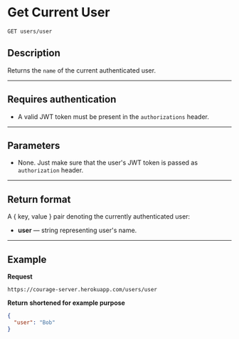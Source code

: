 # Get Current User

    GET users/user

## Description
Returns the `name` of the current authenticated user.

***

## Requires authentication
* A valid JWT token must be present in the `authorizations` header.

***

## Parameters
- None. Just make sure that the user's JWT token is passed as `authorization` header.

***

## Return format
A { key, value } pair denoting the currently authenticated user:

- **user** — string representing user's name.

***


## Example
**Request**

    https://courage-server.herokuapp.com/users/user

**Return** __shortened for example purpose__
``` json
{
  "user": "Bob"
}
```
